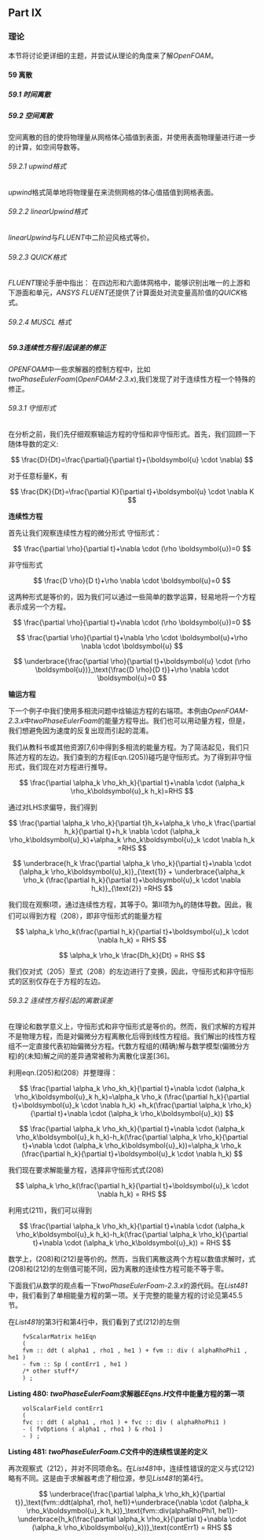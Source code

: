 ## Part IX
### 理论
本节将讨论更详细的主题，并尝试从理论的角度来了解*OpenFOAM*。
#### 59 离散
##### 59.1 时间离散
##### 59.2 空间离散
空间离散的目的使将物理量从网格体心插值到表面，并使用表面物理量进行进一步的计算，如空间导数等。
###### 59.2.1 *upwind*格式
*upwind*格式简单地将物理量在来流侧网格的体心值插值到网格表面。
###### 59.2.2 *linearUpwind*格式
*linearUpwind*与*FLUENT*中二阶迎风格式等价。
###### 59.2.3 *QUICK*格式
*FLUENT*理论手册中指出：
在四边形和六面体网格中，能够识别出唯一的上游和下游面和单元，*ANSYS FLUENT*还提供了计算面处对流变量高阶值的*QUICK*格式。
###### 59.2.4 *MUSCL* 格式
##### 59.3连续性方程引起误差的修正
*OPENFOAM*中一些求解器的控制方程中，比如*twoPhaseEulerFoam*(*OpenFOAM-2.3.x*),我们发现了对于连续性方程一个特殊的修正。
###### 59.3.1 守恒形式
在分析之前，我们先仔细观察输运方程的守恒和非守恒形式。首先，我们回顾一下随体导数的定义:

$$
\frac{D}{Dt}=\frac{\partial}{\partial t}+(\boldsymbol{u} \cdot \nabla)
$$

对于任意标量K，有

$$
\frac{DK}{Dt}=\frac{\partial K}{\partial t}+\boldsymbol{u} \cdot \nabla K
$$

**连续性方程**

首先让我们观察连续性方程的微分形式
守恒形式：

$$
\frac{\partial \rho}{\partial t}+\nabla \cdot (\rho \boldsymbol{u})=0
$$

非守恒形式

$$
\frac{D \rho}{D t}+\rho \nabla \cdot \boldsymbol{u}=0
$$

这两种形式是等价的，因为我们可以通过一些简单的数学运算，轻易地将一个方程表示成另一个方程。

$$
\frac{\partial \rho}{\partial t}+\nabla \cdot (\rho \boldsymbol{u})=0
$$

$$
\frac{\partial \rho}{\partial t}+\nabla \rho \cdot \boldsymbol{u}+\rho \nabla \cdot \boldsymbol{u}
$$

$$
\underbrace{\frac{\partial \rho}{\partial t}+\boldsymbol{u} \cdot (\rho \boldsymbol{u})}_\text{\frac{D \rho}{D t}}+\rho \nabla \cdot \boldsymbol{u}=0
$$

**输运方程**

下一个例子中我们使用多相流问题中焓输运方程的右端项。本例由*OpenFOAM-2.3.x*中*twoPhaseEulerFoam*的能量方程导出。我们也可以用动量方程，但是，我们想避免因为速度的反复出现而引起的混淆。

我们从教科书或其他资源[7,6]中得到多相流的能量方程。为了简洁起见，我们只陈述方程的左边。我们查到的方程(Eqn.(205))碰巧是守恒形式。为了得到非守恒形式，我们现在对方程进行推导。

$$
\frac{\partial \alpha_k \rho_kh_k}{\partial t}+\nabla \cdot (\alpha_k \rho_k\boldsymbol{u}_k h_k)=RHS
$$

通过对LHS求偏导，我们得到

$$
\frac{\partial \alpha_k \rho_k}{\partial t}h_k+\alpha_k \rho_k \frac{\partial h_k}{\partial t}+h_k \nabla \cdot (\alpha_k \rho_k\boldsymbol{u}_k)+\alpha_k \rho_k\boldsymbol{u}_k \cdot \nabla h_k =RHS
$$

$$
\underbrace{h_k \frac{\partial \alpha_k \rho_k}{\partial t}+\nabla \cdot (\alpha_k \rho_k\boldsymbol{u}_k)}_{\text{1}} + \underbrace{\alpha_k \rho_k (\frac{\partial h_k}{\partial t}+\boldsymbol{u}_k \cdot \nabla h_k)}_{\text{2}} =RHS
$$

我们现在观察Ⅰ项，通过连续性方程，其等于0。第Ⅱ项为$h_k$的随体导数。因此，我们可以得到方程（208），即非守恒形式的能量方程

$$
\alpha_k \rho_k(\frac{\partial h_k}{\partial t}+\boldsymbol{u}_k \cdot \nabla h_k) = RHS
$$

$$
\alpha_k \rho_k \frac{Dh_k}{Dt} = RHS
$$

我们仅对式（205）至式（208）的左边进行了变换，因此，守恒形式和非守恒形式的区别仅存在于方程的左边。

###### 59.3.2 连续性方程引起的离散误差

在理论和数学意义上，守恒形式和非守恒形式是等价的。然而，我们求解的方程并不是物理方程，而是对偏微分方程离散化后得到线性方程组。我们解出的线性方程组不一定直接代表初始偏微分方程。代数方程组的(精确)解与数学模型(偏微分方程)的(未知)解之间的差异通常被称为离散化误差[36]。

利用eqn.(205)和(208）并整理得：

$$
\frac{\partial \alpha_k \rho_kh_k}{\partial t}+\nabla \cdot (\alpha_k \rho_k\boldsymbol{u}_k h_k)=\alpha_k \rho_k (\frac{\partial h_k}{\partial t}+\boldsymbol{u}_k \cdot \nabla h_k) +h_k(\frac{\partial \alpha_k \rho_k}{\partial t}+\nabla \cdot (\alpha_k \rho_k\boldsymbol{u}_k))
$$

$$
\frac{\partial \alpha_k \rho_kh_k}{\partial t}+\nabla \cdot (\alpha_k \rho_k\boldsymbol{u}_k h_k)-h_k(\frac{\partial \alpha_k \rho_k}{\partial t}+\nabla \cdot (\alpha_k \rho_k\boldsymbol{u}_k))=\alpha_k \rho_k (\frac{\partial h_k}{\partial t}+\boldsymbol{u}_k \cdot \nabla h_k) 
$$

我们现在要求解能量方程，选择非守恒形式式(208)

$$
\alpha_k \rho_k(\frac{\partial h_k}{\partial t}+\boldsymbol{u}_k \cdot \nabla h_k) = RHS
$$

利用式(211)，我们可以得到

$$
\frac{\partial \alpha_k \rho_kh_k}{\partial t}+\nabla \cdot (\alpha_k \rho_k\boldsymbol{u}_k h_k)-h_k(\frac{\partial \alpha_k \rho_k}{\partial t}+\nabla \cdot (\alpha_k \rho_k\boldsymbol{u}_k)) = RHS
$$

数学上，(208)和(212)是等价的。然而，当我们离散这两个方程以数值求解时，式(208)和(212)的左侧值可能不同，因为离散的连续性方程可能不等于零。

下面我们从数学的观点看一下*twoPhaseEulerFoam-2.3.x*的源代码。在*List481*中，我们看到了单相能量方程的第一项。关于完整的能量方程的讨论见第45.5节。

在*List481*的第3行和第4行中，我们看到了式(212)的左侧

```
    fvScalarMatrix he1Eqn
    (
    fvm :: ddt ( alpha1 , rho1 , he1 ) + fvm :: div ( alphaRhoPhi1 , he1 )
    - fvm :: Sp ( contErr1 , he1 )
    /* other stuff*/
    ) ;
```
**Listing 480: *twoPhaseEulerFoam*求解器*EEqns.H*文件中能量方程的第一项**
```
    volScalarField contErr1
    (
    fvc :: ddt ( alpha1 , rho1 ) + fvc :: div ( alphaRhoPhi1 )
    - ( fvOptions ( alpha1 , rho1 ) & rho1 )
    - ) ;
 ```
**Listing 481: *twoPhaseEulerFoam.C*文件中的连续性误差的定义**

再次观察式（212），并对不同项命名。在*List481*中，连续性错误的定义与式(212)略有不同。这是由于求解器考虑了相位源，参见*List481*的第4行。

$$
\underbrace{\frac{\partial \alpha_k \rho_kh_k}{\partial t}}_\text{fvm::ddt(alpha1, rho1, he1)}+\underbrace{\nabla \cdot (\alpha_k \rho_k\boldsymbol{u}_k h_k)}_\text{fvm::div(alphaRhoPhi1, he1)}-\underbrace{h_k(\frac{\partial \alpha_k \rho_k}{\partial t}+\nabla \cdot (\alpha_k \rho_k\boldsymbol{u}_k))}_\text{contErr1} = RHS
$$






